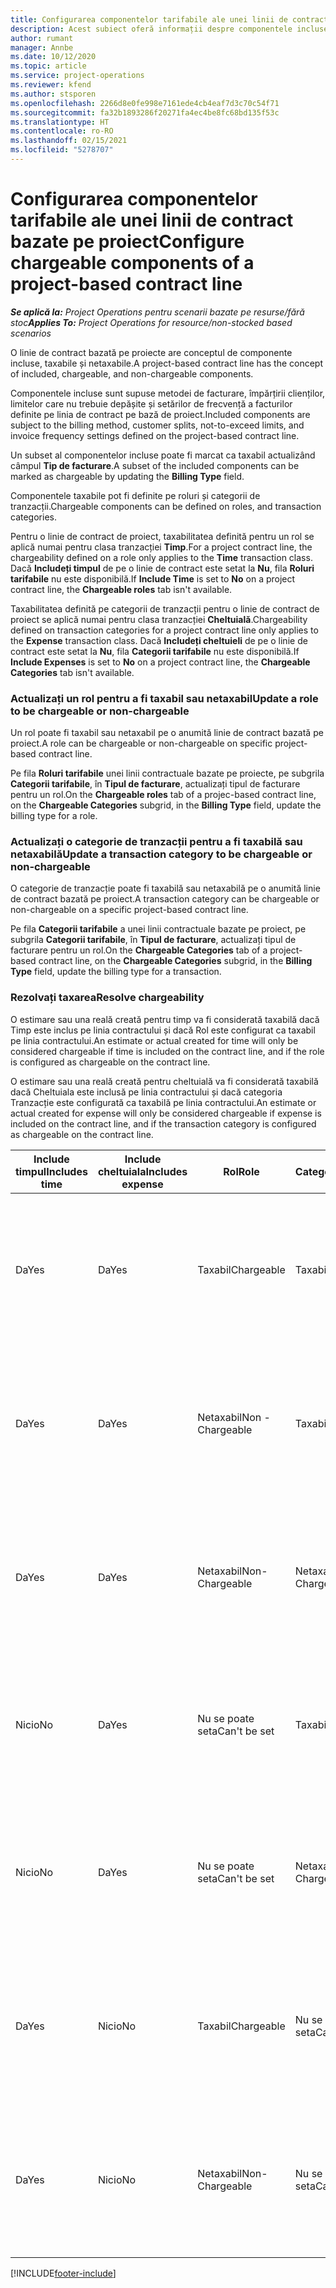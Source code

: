 ```yaml
---
title: Configurarea componentelor tarifabile ale unei linii de contract bazate pe proiect
description: Acest subiect oferă informații despre componentele incluse, taxabile și netaxabile pe linii de contract.
author: rumant
manager: Annbe
ms.date: 10/12/2020
ms.topic: article
ms.service: project-operations
ms.reviewer: kfend
ms.author: stsporen
ms.openlocfilehash: 2266d8e0fe998e7161ede4cb4eaf7d3c70c54f71
ms.sourcegitcommit: fa32b1893286f20271fa4ec4be8fc68bd135f53c
ms.translationtype: HT
ms.contentlocale: ro-RO
ms.lasthandoff: 02/15/2021
ms.locfileid: "5278707"
---
```

# <a name="configure-chargeable-components-of-a-project-based-contract-line"></a><span data-ttu-id="cf055-103">Configurarea componentelor tarifabile ale unei linii de contract bazate pe proiect</span><span class="sxs-lookup"><span data-stu-id="cf055-103">Configure chargeable components of a project-based contract line</span></span>

<span data-ttu-id="cf055-104">_**Se aplică la:** Project Operations pentru scenarii bazate pe resurse/fără stoc_</span><span class="sxs-lookup"><span data-stu-id="cf055-104">_**Applies To:** Project Operations for resource/non-stocked based scenarios_</span></span>

<span data-ttu-id="cf055-105">O linie de contract bazată pe proiecte are conceptul de componente incluse, taxabile și netaxabile.</span><span class="sxs-lookup"><span data-stu-id="cf055-105">A project-based contract line has the concept of included, chargeable, and non-chargeable components.</span></span>

<span data-ttu-id="cf055-106">Componentele incluse sunt supuse metodei de facturare, împărțirii clienților, limitelor care nu trebuie depășite și setărilor de frecvență a facturilor definite pe linia de contract pe bază de proiect.</span><span class="sxs-lookup"><span data-stu-id="cf055-106">Included components are subject to the billing method, customer splits, not-to-exceed limits, and invoice frequency settings defined on the project-based contract line.</span></span>

<span data-ttu-id="cf055-107">Un subset al componentelor incluse poate fi marcat ca taxabil actualizând câmpul **Tip de facturare**.</span><span class="sxs-lookup"><span data-stu-id="cf055-107">A subset of the included components can be marked as chargeable by updating the **Billing Type** field.</span></span>

<span data-ttu-id="cf055-108">Componentele taxabile pot fi definite pe roluri și categorii de tranzacții.</span><span class="sxs-lookup"><span data-stu-id="cf055-108">Chargeable components can be defined on roles, and transaction categories.</span></span>

<span data-ttu-id="cf055-109">Pentru o linie de contract de proiect, taxabilitatea definită pentru un rol se aplică numai pentru clasa tranzacției **Timp**.</span><span class="sxs-lookup"><span data-stu-id="cf055-109">For a project contract line, the chargeability defined on a role only applies to the **Time** transaction class.</span></span> <span data-ttu-id="cf055-110">Dacă **Includeți timpul** de pe o linie de contract este setat la **Nu**, fila **Roluri tarifabile** nu este disponibilă.</span><span class="sxs-lookup"><span data-stu-id="cf055-110">If **Include Time** is set to **No** on a project contract line, the **Chargeable roles** tab isn't available.</span></span>

<span data-ttu-id="cf055-111">Taxabilitatea definită pe categorii de tranzacții pentru o linie de contract de proiect se aplică numai pentru clasa tranzacției **Cheltuială**.</span><span class="sxs-lookup"><span data-stu-id="cf055-111">Chargeability defined on transaction categories for a project contract line only applies to the **Expense** transaction class.</span></span> <span data-ttu-id="cf055-112">Dacă **Includeți cheltuieli** de pe o linie de contract este setat la **Nu**, fila **Categorii tarifabile** nu este disponibilă.</span><span class="sxs-lookup"><span data-stu-id="cf055-112">If **Include Expenses** is set to **No** on a project contract line, the **Chargeable Categories** tab isn't available.</span></span>

### <a name="update-a-role-to-be-chargeable-or-non-chargeable"></a><span data-ttu-id="cf055-113">Actualizați un rol pentru a fi taxabil sau netaxabil</span><span class="sxs-lookup"><span data-stu-id="cf055-113">Update a role to be chargeable or non-chargeable</span></span>

<span data-ttu-id="cf055-114">Un rol poate fi taxabil sau netaxabil pe o anumită linie de contract bazată pe proiect.</span><span class="sxs-lookup"><span data-stu-id="cf055-114">A role can be chargeable or non-chargeable on specific project-based contract line.</span></span>

<span data-ttu-id="cf055-115">Pe fila **Roluri tarifabile** unei linii contractuale bazate pe proiecte, pe subgrila **Categorii tarifabile**, în **Tipul de facturare**, actualizați tipul de facturare pentru un rol.</span><span class="sxs-lookup"><span data-stu-id="cf055-115">On the **Chargeable roles** tab of a projec-based contract line, on the **Chargeable Categories** subgrid, in the **Billing Type** field, update the billing type for a role.</span></span>

### <a name="update-a-transaction-category-to-be-chargeable-or-non-chargeable"></a><span data-ttu-id="cf055-116">Actualizați o categorie de tranzacții pentru a fi taxabilă sau netaxabilă</span><span class="sxs-lookup"><span data-stu-id="cf055-116">Update a transaction category to be chargeable or non-chargeable</span></span>

<span data-ttu-id="cf055-117">O categorie de tranzacție poate fi taxabilă sau netaxabilă pe o anumită linie de contract bazată pe proiect.</span><span class="sxs-lookup"><span data-stu-id="cf055-117">A transaction category can be chargeable or non-chargeable on a specific project-based contract line.</span></span>

<span data-ttu-id="cf055-118">Pe fila **Categorii tarifabile** a unei linii contractuale bazate pe proiect, pe subgrila **Categorii tarifabile**, în **Tipul de facturare**, actualizați tipul de facturare pentru un rol.</span><span class="sxs-lookup"><span data-stu-id="cf055-118">On the **Chargeable Categories** tab of a project-based contract line, on the **Chargeable Categories** subgrid, in the **Billing Type** field, update the billing type for a transaction.</span></span>

### <a name="resolve-chargeability"></a><span data-ttu-id="cf055-119">Rezolvați taxarea</span><span class="sxs-lookup"><span data-stu-id="cf055-119">Resolve chargeability</span></span>

<span data-ttu-id="cf055-120">O estimare sau una reală creată pentru timp va fi considerată taxabilă dacă Timp este inclus pe linia contractului și dacă Rol este configurat ca taxabil pe linia contractului.</span><span class="sxs-lookup"><span data-stu-id="cf055-120">An estimate or actual created for time will only be considered chargeable if time is included on the contract line, and if the role is configured as chargeable on the contract line.</span></span>

<span data-ttu-id="cf055-121">O estimare sau una reală creată pentru cheltuială va fi considerată taxabilă dacă Cheltuiala este inclusă pe linia contractului și dacă categoria Tranzacție este configurată ca taxabilă pe linia contractului.</span><span class="sxs-lookup"><span data-stu-id="cf055-121">An estimate or actual created for expense will only be considered chargeable if expense is included on the contract line, and if the transaction category is configured as chargeable on the contract line.</span></span>

| <span data-ttu-id="cf055-122">Include timpul</span><span class="sxs-lookup"><span data-stu-id="cf055-122">Includes time</span></span> | <span data-ttu-id="cf055-123">Include cheltuiala</span><span class="sxs-lookup"><span data-stu-id="cf055-123">Includes expense</span></span> | <span data-ttu-id="cf055-124">Rol</span><span class="sxs-lookup"><span data-stu-id="cf055-124">Role</span></span> | <span data-ttu-id="cf055-125">Categorie</span><span class="sxs-lookup"><span data-stu-id="cf055-125">Category</span></span> | <span data-ttu-id="cf055-126">Activitate</span><span class="sxs-lookup"><span data-stu-id="cf055-126">Task</span></span> |
| --- | --- | --- | --- | --- |
| <span data-ttu-id="cf055-127">Da</span><span class="sxs-lookup"><span data-stu-id="cf055-127">Yes</span></span> | <span data-ttu-id="cf055-128">Da</span><span class="sxs-lookup"><span data-stu-id="cf055-128">Yes</span></span> | <span data-ttu-id="cf055-129">Taxabil</span><span class="sxs-lookup"><span data-stu-id="cf055-129">Chargeable</span></span> | <span data-ttu-id="cf055-130">Taxabil</span><span class="sxs-lookup"><span data-stu-id="cf055-130">Chargeable</span></span> | <span data-ttu-id="cf055-131">Facturare la un timp real: Taxabil</span><span class="sxs-lookup"><span data-stu-id="cf055-131">Billing on a time actual: Chargeable</span></span> </br><span data-ttu-id="cf055-132">Tipul de facturare pentru o cheltuială reală: Taxabil</span><span class="sxs-lookup"><span data-stu-id="cf055-132">Billing type on an expense actual: Chargeable</span></span> |
| <span data-ttu-id="cf055-133">Da</span><span class="sxs-lookup"><span data-stu-id="cf055-133">Yes</span></span> | <span data-ttu-id="cf055-134">Da</span><span class="sxs-lookup"><span data-stu-id="cf055-134">Yes</span></span> | <span data-ttu-id="cf055-135">Netaxabil</span><span class="sxs-lookup"><span data-stu-id="cf055-135">Non - Chargeable</span></span> | <span data-ttu-id="cf055-136">Taxabil</span><span class="sxs-lookup"><span data-stu-id="cf055-136">Chargeable</span></span> | <span data-ttu-id="cf055-137">Facturare la un timp real: Netaxabil</span><span class="sxs-lookup"><span data-stu-id="cf055-137">Billing on a time actual: Non-Chargeable</span></span> </br><span data-ttu-id="cf055-138">Tipul de facturare pentru o cheltuială reală: Taxabil</span><span class="sxs-lookup"><span data-stu-id="cf055-138">Billing type on an expense actual: Chargeable</span></span> |
| <span data-ttu-id="cf055-139">Da</span><span class="sxs-lookup"><span data-stu-id="cf055-139">Yes</span></span> | <span data-ttu-id="cf055-140">Da</span><span class="sxs-lookup"><span data-stu-id="cf055-140">Yes</span></span> | <span data-ttu-id="cf055-141">Netaxabil</span><span class="sxs-lookup"><span data-stu-id="cf055-141">Non-Chargeable</span></span> | <span data-ttu-id="cf055-142">Netaxabil</span><span class="sxs-lookup"><span data-stu-id="cf055-142">Non-Chargeable</span></span> | <span data-ttu-id="cf055-143">Facturare la un timp real: Netaxabil</span><span class="sxs-lookup"><span data-stu-id="cf055-143">Billing on a time actual: Non-Chargeable</span></span> </br><span data-ttu-id="cf055-144">Tipul de facturare pentru o cheltuială reală: Netaxabil</span><span class="sxs-lookup"><span data-stu-id="cf055-144">Billing type on an expense actual: Non-Chargeable</span></span> |
| <span data-ttu-id="cf055-145">Nicio</span><span class="sxs-lookup"><span data-stu-id="cf055-145">No</span></span> | <span data-ttu-id="cf055-146">Da</span><span class="sxs-lookup"><span data-stu-id="cf055-146">Yes</span></span> | <span data-ttu-id="cf055-147">Nu se poate seta</span><span class="sxs-lookup"><span data-stu-id="cf055-147">Can't be set</span></span> | <span data-ttu-id="cf055-148">Taxabil</span><span class="sxs-lookup"><span data-stu-id="cf055-148">Chargeable</span></span> | <span data-ttu-id="cf055-149">Facturare la un timp real: Nu este disponibil</span><span class="sxs-lookup"><span data-stu-id="cf055-149">Billing on a time actual: Not available</span></span> </br><span data-ttu-id="cf055-150">Tipul de facturare pentru o cheltuială reală: Taxabil</span><span class="sxs-lookup"><span data-stu-id="cf055-150">Billing type on an expense actual:Chargeable</span></span> |
| <span data-ttu-id="cf055-151">Nicio</span><span class="sxs-lookup"><span data-stu-id="cf055-151">No</span></span> | <span data-ttu-id="cf055-152">Da</span><span class="sxs-lookup"><span data-stu-id="cf055-152">Yes</span></span> | <span data-ttu-id="cf055-153">Nu se poate seta</span><span class="sxs-lookup"><span data-stu-id="cf055-153">Can't be set</span></span> | <span data-ttu-id="cf055-154">Netaxabil</span><span class="sxs-lookup"><span data-stu-id="cf055-154">Non-Chargeable</span></span> | <span data-ttu-id="cf055-155">Facturare la un timp real: Nu este disponibil</span><span class="sxs-lookup"><span data-stu-id="cf055-155">Billing on a time actual: Not available</span></span> </br><span data-ttu-id="cf055-156">Tipul de facturare pentru o cheltuială reală: Netaxabil</span><span class="sxs-lookup"><span data-stu-id="cf055-156">Billing type on an expense actual: Non-chargeable</span></span> |
| <span data-ttu-id="cf055-157">Da</span><span class="sxs-lookup"><span data-stu-id="cf055-157">Yes</span></span> | <span data-ttu-id="cf055-158">Nicio</span><span class="sxs-lookup"><span data-stu-id="cf055-158">No</span></span> | <span data-ttu-id="cf055-159">Taxabil</span><span class="sxs-lookup"><span data-stu-id="cf055-159">Chargeable</span></span> | <span data-ttu-id="cf055-160">Nu se poate seta</span><span class="sxs-lookup"><span data-stu-id="cf055-160">Can't be set</span></span> | <span data-ttu-id="cf055-161">Facturare la un timp real: Taxabil</span><span class="sxs-lookup"><span data-stu-id="cf055-161">Billing on a time actual: Chargeable</span></span> </br><span data-ttu-id="cf055-162">Tipul de facturare pentru o cheltuială reală: Indisponibil</span><span class="sxs-lookup"><span data-stu-id="cf055-162">Billing type on an expense actual: Not available</span></span> |
| <span data-ttu-id="cf055-163">Da</span><span class="sxs-lookup"><span data-stu-id="cf055-163">Yes</span></span> | <span data-ttu-id="cf055-164">Nicio</span><span class="sxs-lookup"><span data-stu-id="cf055-164">No</span></span> | <span data-ttu-id="cf055-165">Netaxabil</span><span class="sxs-lookup"><span data-stu-id="cf055-165">Non-Chargeable</span></span> | <span data-ttu-id="cf055-166">Nu se poate seta</span><span class="sxs-lookup"><span data-stu-id="cf055-166">Can't be set</span></span> | <span data-ttu-id="cf055-167">Facturare la un timp real: Netaxabil</span><span class="sxs-lookup"><span data-stu-id="cf055-167">Billing on a time actual: Non-chargeable</span></span> </br> <span data-ttu-id="cf055-168">Tipul de facturare pentru o cheltuială reală: Indisponibil</span><span class="sxs-lookup"><span data-stu-id="cf055-168">Billing type on an expense actual: Not available</span></span> |


[!INCLUDE[footer-include](../includes/footer-banner.md)]